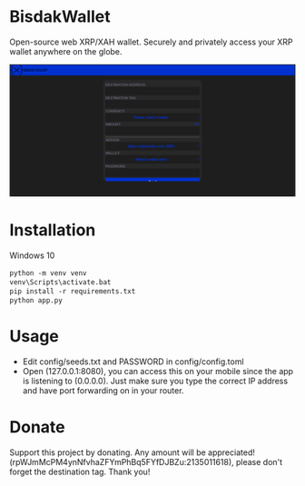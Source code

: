 # BisdakWallet
Open-source web XRP/XAH wallet. Securely and privately access your XRP wallet anywhere on the globe.

<img src="https://github.com/lilmond/BisdakWallet/blob/main/static/img/wallet_preview2.png?raw=true"/>

# Installation
Windows 10
```
python -m venv venv
venv\Scripts\activate.bat
pip install -r requirements.txt
python app.py
```

# Usage
- Edit config/seeds.txt and PASSWORD in config/config.toml
- Open (127.0.0.1:8080), you can access this on your mobile since the app is listening to (0.0.0.0). Just make sure you type the correct IP address and have port forwarding on in your router.

# Donate
Support this project by donating. Any amount will be appreciated! (rpWJmMcPM4ynNfvhaZFYmPhBq5FYfDJBZu:2135011618), please don't forget the destination tag. Thank you!

